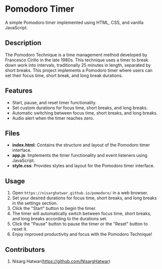 # Pomodoro Timer

A simple Pomodoro timer implemented using HTML, CSS, and vanilla JavaScript.

## Description

The Pomodoro Technique is a time management method developed by Francesco Cirillo in the late 1980s. This technique uses a timer to break down work into intervals, traditionally 25 minutes in length, separated by short breaks. This project implements a Pomodoro timer where users can set their focus time, short break, and long break durations.

## Features

- Start, pause, and reset timer functionality.
- Set custom durations for focus time, short breaks, and long breaks.
- Automatic switching between focus time, short breaks, and long breaks.
- Audio alert when the timer reaches zero.

## Files

- **index.html**: Contains the structure and layout of the Pomodoro timer interface.
- **app.js**: Implements the timer functionality and event listeners using JavaScript.
- **style.css**: Provides styles and layout for the Pomodoro timer interface.

## Usage

1. Open `https://nisarghatwar.github.io/pomodoro/` in a web browser.
2. Set your desired durations for focus time, short breaks, and long breaks in the settings section.
3. Click the "Start" button to begin the timer.
4. The timer will automatically switch between focus time, short breaks, and long breaks according to the durations set.
5. Click the "Pause" button to pause the timer or the "Reset" button to reset it.
6. Enjoy improved productivity and focus with the Pomodoro Technique!

## Contributors

1. Nisarg Hatwar(https://github.com/NisargHatwar)
